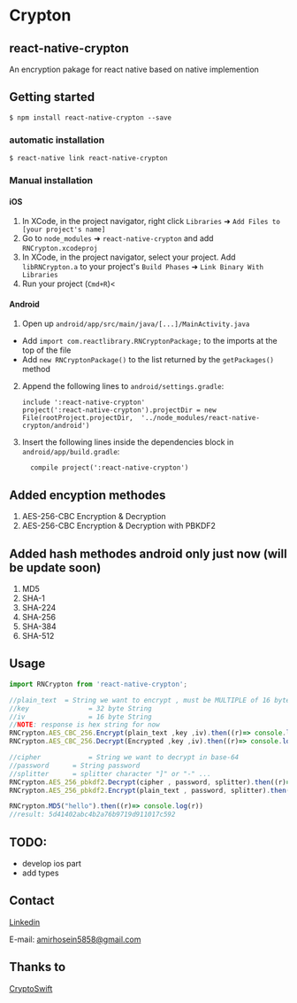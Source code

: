 
# Crypton

## react-native-crypton 
An encryption pakage for react native based on native implemention 



## Getting started

`$ npm install react-native-crypton --save`

### automatic installation

`$ react-native link react-native-crypton`

### Manual installation


#### iOS
1. In XCode, in the project navigator, right click `Libraries` ➜ `Add Files to [your project's name]`
2. Go to `node_modules` ➜ `react-native-crypton` and add `RNCrypton.xcodeproj`
3. In XCode, in the project navigator, select your project. Add `libRNCrypton.a` to your project's `Build Phases` ➜ `Link Binary With Libraries`
4. Run your project (`Cmd+R`)<

#### Android

1. Open up `android/app/src/main/java/[...]/MainActivity.java`
  - Add `import com.reactlibrary.RNCryptonPackage;` to the imports at the top of the file
  - Add `new RNCryptonPackage()` to the list returned by the `getPackages()` method
2. Append the following lines to `android/settings.gradle`:
  	```
  	include ':react-native-crypton'
  	project(':react-native-crypton').projectDir = new File(rootProject.projectDir, 	'../node_modules/react-native-crypton/android')
  	```
3. Insert the following lines inside the dependencies block in `android/app/build.gradle`:
  	```
      compile project(':react-native-crypton')
  	```

<!-- #### Windows
[Read it! :D](https://github.com/ReactWindows/react-native)

1. In Visual Studio add the `RNCrypton.sln` in `node_modules/react-native-crypton/windows/RNCrypton.sln` folder to their solution, reference from their app.
2. Open up your `MainPage.cs` app
  - Add `using Crypton.RNCrypton;` to the usings at the top of the file
  - Add `new RNCryptonPackage()` to the `List<IReactPackage>` returned by the `Packages` method -->
## Added encyption methodes
1. AES-256-CBC Encryption & Decryption
2. AES-256-CBC Encryption & Decryption with PBKDF2


## Added hash methodes android only just now (will be update soon)
1. MD5
2. SHA-1
3. SHA-224
4. SHA-256
5. SHA-384
6. SHA-512

## Usage
```javascript
import RNCrypton from 'react-native-crypton';

//plain_text  = String we want to encrypt , must be MULTIPLE of 16 byte
//key 				= 32 byte String
//iv  				= 16 byte String 
//NOTE: response is hex string for now
RNCrypton.AES_CBC_256.Encrypt(plain_text ,key ,iv).then((r)=> console.log(r))
RNCrypton.AES_CBC_256.Decrypt(Encrypted ,key ,iv).then((r)=> console.log(r))

//cipher 			= String we want to decrypt in base-64
//password		= String password
//splitter		= splitter character "]" or "-" ...
RNCrypton.AES_256_pbkdf2.Decrypt(cipher , password, splitter).then((r)=> console.log(r))
RNCrypton.AES_256_pbkdf2.Encrypt(plain_text , password, splitter).then((r)=> console.log(r))

RNCrypton.MD5("hello").then((r)=> console.log(r))
//result: 5d41402abc4b2a76b9719d911017c592

```

## TODO:
- develop ios part
-	add types

## Contact
[Linkedin](https://www.linkedin.com/in/amirhuusein-heidari-145292a3/)

E-mail: amirhosein5858@gmail.com
  
## Thanks to
[CryptoSwift](https://github.com/krzyzanowskim/CryptoSwift)
